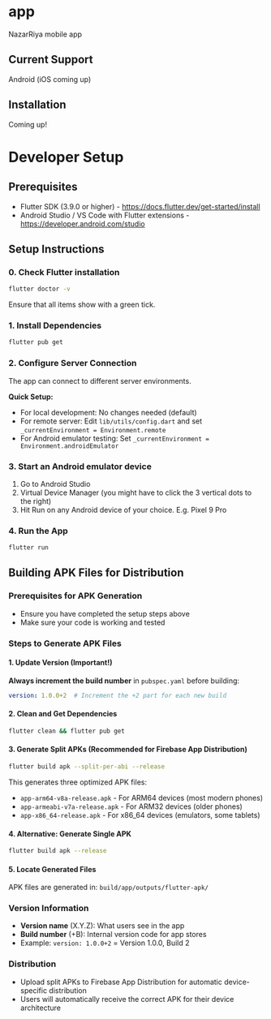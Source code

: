 # app

NazarRiya mobile app

## Current Support
Android (iOS coming up)

## Installation
Coming up!


# Developer Setup

## Prerequisites
- Flutter SDK (3.9.0 or higher) - https://docs.flutter.dev/get-started/install
- Android Studio / VS Code with Flutter extensions - https://developer.android.com/studio

## Setup Instructions

### 0. Check Flutter installation
```bash
flutter doctor -v
```
Ensure that all items show with a green tick.

### 1. Install Dependencies
```bash
flutter pub get
```

### 2. Configure Server Connection
The app can connect to different server environments.

**Quick Setup:**
- For local development: No changes needed (default)
- For remote server: Edit `lib/utils/config.dart` and set `_currentEnvironment = Environment.remote`
- For Android emulator testing: Set `_currentEnvironment = Environment.androidEmulator`

### 3. Start an Android emulator device
1. Go to Android Studio
2. Virtual Device Manager (you might have to click the 3 vertical dots to the right)
3. Hit Run on any Android device of your choice. E.g. Pixel 9 Pro

### 4. Run the App
```bash
flutter run
```

## Building APK Files for Distribution

### Prerequisites for APK Generation
- Ensure you have completed the setup steps above
- Make sure your code is working and tested

### Steps to Generate APK Files

#### 1. Update Version (Important!)
**Always increment the build number** in `pubspec.yaml` before building:
```yaml
version: 1.0.0+2  # Increment the +2 part for each new build
```

#### 2. Clean and Get Dependencies
```bash
flutter clean && flutter pub get
```

#### 3. Generate Split APKs (Recommended for Firebase App Distribution)
```bash
flutter build apk --split-per-abi --release
```

This generates three optimized APK files:
- `app-arm64-v8a-release.apk` - For ARM64 devices (most modern phones)
- `app-armeabi-v7a-release.apk` - For ARM32 devices (older phones)
- `app-x86_64-release.apk` - For x86_64 devices (emulators, some tablets)

#### 4. Alternative: Generate Single APK
```bash
flutter build apk --release
```

#### 5. Locate Generated Files
APK files are generated in: `build/app/outputs/flutter-apk/`

### Version Information
- **Version name** (X.Y.Z): What users see in the app
- **Build number** (+B): Internal version code for app stores
- Example: `version: 1.0.0+2` = Version 1.0.0, Build 2

### Distribution
- Upload split APKs to Firebase App Distribution for automatic device-specific distribution
- Users will automatically receive the correct APK for their device architecture
